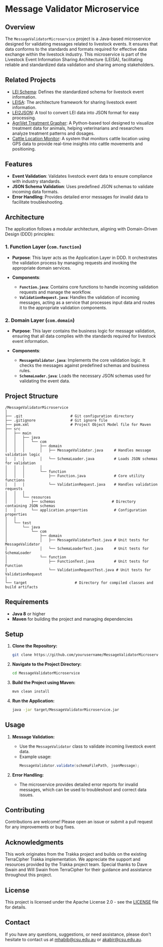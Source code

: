 
# Message Validator Microservice

## Overview

The `MessageValidatorMicroservice` project is a Java-based microservice designed for validating messages related to livestock events. It ensures that data conforms to the standards and formats required for effective data exchange within the livestock industry. This microservice is part of the Livestock Event Information Sharing Architecture (LEISA), facilitating reliable and standardized data validation and sharing among stakeholders.

## Related Projects

- [LEI Schema](https://github.com/mahirgamal/LEI-schema): Defines the standardized schema for livestock event information.
- [LEISA](https://github.com/mahirgamal/LEISA): The architecture framework for sharing livestock event information.
- [LEI2JSON](https://github.com/mahirgamal/LEI2JSON): A tool to convert LEI data into JSON format for easy processing.
- [AgriVet Treatment Grapher](https://github.com/mahirgamal/AgriVet-Treatment-Grapher): A Python-based tool designed to visualize treatment data for animals, helping veterinarians and researchers analyze treatment patterns and dosages.
- [Cattle Location Monitor](https://github.com/mahirgamal/Cattle-Location-Monitor): A system that monitors cattle location using GPS data to provide real-time insights into cattle movements and positioning.

## Features

- **Event Validation**: Validates livestock event data to ensure compliance with industry standards.
- **JSON Schema Validation**: Uses predefined JSON schemas to validate incoming data formats.
- **Error Handling**: Provides detailed error messages for invalid data to facilitate troubleshooting.

## Architecture

The application follows a modular architecture, aligning with Domain-Driven Design (DDD) principles:

### 1. Function Layer (`com.function`)

- **Purpose**: This layer acts as the Application Layer in DDD. It orchestrates the validation process by managing requests and invoking the appropriate domain services.

- **Components**:
  - **`Function.java`**: Contains core functions to handle incoming validation requests and manage the workflow.
  - **`ValidationRequest.java`**: Handles the validation of incoming messages, acting as a service that processes input data and routes it to the appropriate validation components.

### 2. Domain Layer (`com.domain`)

- **Purpose**: This layer contains the business logic for message validation, ensuring that all data complies with the standards required for livestock event information.

- **Components**:
  - **`MessageValidator.java`**: Implements the core validation logic. It checks the messages against predefined schemas and business rules.
  - **`SchemaLoader.java`**: Loads the necessary JSON schemas used for validating the event data.

## Project Structure

```
/MessageValidatorMicroservice
│
├── .git                      # Git configuration directory
├── .gitignore                # Git ignore file
├── pom.xml                   # Project Object Model file for Maven
├── src
│   ├── main
│   │   ├── java
│   │   │   └── com
│   │   │       ├── domain
│   │   │       │   ├── MessageValidator.java     # Handles message validation logic
│   │   │       │   └── SchemaLoader.java         # Loads JSON schemas for validation
│   │   │       │
│   │   │       └── function
│   │   │           ├── Function.java             # Core utility functions
│   │   │           └── ValidationRequest.java    # Handles validation requests
│   │   │
│   │   └── resources
│   │       ├── schemas                          # Directory containing JSON schemas
│   │       └── application.properties            # Configuration properties
│   │
│   └── test
│       └── java
│           └── com
│               ├── domain
│               │   ├── MessageValidatorTest.java # Unit tests for MessageValidator
│               │   └── SchemaLoaderTest.java     # Unit tests for SchemaLoader
│               └── function
│                   ├── FunctionTest.java         # Unit tests for Function
│                   └── ValidationRequestTest.java # Unit tests for ValidationRequest
│
└── target                      # Directory for compiled classes and build artifacts
```

## Requirements

- **Java 8** or higher
- **Maven** for building the project and managing dependencies

## Setup

1. **Clone the Repository:**
   ```bash
   git clone https://github.com/yourusername/MessageValidatorMicroservice.git
   ```
2. **Navigate to the Project Directory:**
   ```bash
   cd MessageValidatorMicroservice
   ```
3. **Build the Project using Maven:**
   ```bash
   mvn clean install
   ```
4. **Run the Application:**
   ```bash
   java -jar target/MessageValidatorMicroservice.jar
   ```

## Usage

1. **Message Validation:**
   - Use the `MessageValidator` class to validate incoming livestock event data.
   - Example usage:
     ```java
     MessageValidator.validate(schemaFilePath, jsonMessage);
     ```

2. **Error Handling:**
   - The microservice provides detailed error reports for invalid messages, which can be used to troubleshoot and correct data issues.

## Contributing

Contributions are welcome! Please open an issue or submit a pull request for any improvements or bug fixes.

## Acknowledgments

This work originates from the Trakka project and builds on the existing TerraCipher Trakka implementation. We appreciate the support and resources provided by the Trakka project team. Special thanks to Dave Swain and Will Swain from TerraCipher for their guidance and assistance throughout this project.

## License

This project is licensed under the Apache License 2.0 - see the [LICENSE](https://github.com/yourusername/MessageValidatorMicroservice/blob/main/LICENSE) file for details.

## Contact

If you have any questions, suggestions, or need assistance, please don't hesitate to contact us at [mhabib@csu.edu.au](mailto:mhabib@csu.edu.au) or [akabir@csu.edu.au](mailto:akabir@csu.edu.au).
